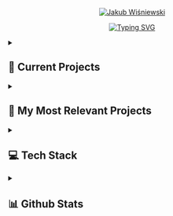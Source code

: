 
<p align="center">
  <a href="https://github.com/assasinos">
    <img src="https://user-images.githubusercontent.com/41522386/265521530-3e6b9fa9-26f9-4c56-8945-d6bb19bb6dd8.png" alt="Jakub Wiśniewski" /></a>
</p>

<p align="center">
  <a href="https://git.io/typing-svg"><img src="https://readme-typing-svg.demolab.com?font=Fira+Code&size=22&pause=500&color=3363F7&width=435&lines=.NET+Web+and+Application+developer;Always+learning+new+things" alt="Typing SVG" /></a>
</p>


<details>
  <summary><h2>📒 Current Projects</h2></summary>

[![Overlay-library](https://github-readme-stats-assasinos.vercel.app/api/pin/?username=assasinos&repo=Overlay-Library&theme=radical)](https://github.com/assasinos/Overlay-Library)


  
</details>

<details>
  <summary><h2>📘 My Most Relevant Projects</h2></summary>
  

[![DBDLE-FrontEnd](https://github-readme-stats-assasinos.vercel.app/api/pin/?username=assasinos&repo=DBDLE-FrontEnd&theme=radical)](https://github.com/assasinos/DBDLE-FrontEnd)
[![DBDLE-BackEnd](https://github-readme-stats-assasinos.vercel.app/api/pin/?username=assasinos&repo=DBDLE-BackEnd&theme=radical)](https://github.com/assasinos/DBDLE-BackEnd)
[![ELearnApp](https://github-readme-stats-assasinos.vercel.app/api/pin/?username=assasinos&repo=ELearnApp&theme=radical)](https://github.com/assasinos/ELearnApp)
[![Skia Twitch Chat](https://github-readme-stats-assasinos.vercel.app/api/pin/?username=assasinos&repo=Skia-Twitch-Chat&theme=radical)](https://github.com/assasinos/Skia-Twitch-Chat)
[![SRTTranslator](https://github-readme-stats-assasinos.vercel.app/api/pin/?username=assasinos&repo=SRTTranslator&theme=radical)]([https://github.com/assasinos/Skia-Twitch-Chat](https://github.com/assasinos/SRTTranslator))


  
</details>


<details> 
  <summary><h2>💻 Tech Stack</h2></summary>

<!-- Badges from: https://github.com/Ileriayo/markdown-badges -->
  
## 👨‍💻 Programing and Markup Languages

![C#](https://img.shields.io/badge/c%23-%23239120.svg?style=for-the-badge&logo=c-sharp&logoColor=white)
![CSS3](https://img.shields.io/badge/css3-%231572B6.svg?style=for-the-badge&logo=css3&logoColor=white)
![HTML5](https://img.shields.io/badge/html5-%23E34F26.svg?style=for-the-badge&logo=html5&logoColor=white)
![JavaScript](https://img.shields.io/badge/javascript-%23323330.svg?style=for-the-badge&logo=javascript&logoColor=%23F7DF1E)
![TypeScript](https://img.shields.io/badge/typescript-%23007ACC.svg?style=for-the-badge&logo=typescript&logoColor=white)
![Markdown](https://img.shields.io/badge/markdown-%23000000.svg?style=for-the-badge&logo=markdown&logoColor=white)
![MySQL](https://img.shields.io/badge/mysql-%2300f.svg?style=for-the-badge&logo=mysql&logoColor=white)

## 🧰 Frameworks and Libraries

![.Net](https://img.shields.io/badge/.NET-5C2D91?style=for-the-badge&logo=.net&logoColor=white)
![Blazor](https://img.shields.io/badge/blazor-%235C2D91.svg?style=for-the-badge&logo=blazor&logoColor=white)
![Bootstrap](https://img.shields.io/badge/bootstrap-%238511FA.svg?style=for-the-badge&logo=bootstrap&logoColor=white)
![Chart.js](https://img.shields.io/badge/chart.js-F5788D.svg?style=for-the-badge&logo=chart.js&logoColor=white)
![NPM](https://img.shields.io/badge/NPM-%23CB3837.svg?style=for-the-badge&logo=npm&logoColor=white)
![jQuery](https://img.shields.io/badge/jquery-%230769AD.svg?style=for-the-badge&logo=jquery&logoColor=white)
![Webpack](https://img.shields.io/badge/webpack-%238DD6F9.svg?style=for-the-badge&logo=webpack&logoColor=black)
![WordPress](https://img.shields.io/badge/WordPress-%23117AC9.svg?style=for-the-badge&logo=WordPress&logoColor=white)


## 🗄️ Databases and Cloud Hosting

![MariaDB](https://img.shields.io/badge/MariaDB-003545?style=for-the-badge&logo=mariadb&logoColor=white)
![MySQL](https://img.shields.io/badge/mysql-%2300f.svg?style=for-the-badge&logo=mysql&logoColor=white)
![MicrosoftSQLServer](https://img.shields.io/badge/Microsoft%20SQL%20Server-CC2927?style=for-the-badge&logo=microsoft%20sql%20server&logoColor=white)
![Oracle](https://img.shields.io/badge/Oracle-F80000?style=for-the-badge&logo=oracle&logoColor=white)

## 💻 Software and Tools

![Ubuntu](https://img.shields.io/badge/Ubuntu-E95420?style=for-the-badge&logo=ubuntu&logoColor=white)
![Windows](https://img.shields.io/badge/Windows-0078D6?style=for-the-badge&logo=windows&logoColor=white)
![Rider](https://img.shields.io/badge/Rider-000000.svg?style=for-the-badge&logo=Rider&logoColor=white&color=black&labelColor=crimson)
![Visual Studio Code](https://img.shields.io/badge/Visual%20Studio%20Code-0078d7.svg?style=for-the-badge&logo=visual-studio-code&logoColor=white)
![Visual Studio](https://img.shields.io/badge/Visual%20Studio-5C2D91.svg?style=for-the-badge&logo=visual-studio&logoColor=white)
![Sublime Text](https://img.shields.io/badge/sublime_text-%23575757.svg?style=for-the-badge&logo=sublime-text&logoColor=important)
![Postman](https://img.shields.io/badge/Postman-FF6C37?style=for-the-badge&logo=postman&logoColor=white)
![Git](https://img.shields.io/badge/git-%23F05033.svg?style=for-the-badge&logo=git&logoColor=white)
![Stack Overflow](https://img.shields.io/badge/-Stackoverflow-FE7A16?style=for-the-badge&logo=stack-overflow&logoColor=white)
![Stack Exchange](https://img.shields.io/badge/StackExchange-%23ffffff.svg?style=for-the-badge&logo=StackExchange)
![Discord](https://img.shields.io/badge/Discord-%235865F2.svg?style=for-the-badge&logo=discord&logoColor=white)

</details>


<details>
  <summary><h2>📊 Github Stats</h2></summary>

  [![Top Langs](https://github-readme-stats-assasinos.vercel.app/api/top-langs/?username=assasinos&theme=radical)](https://github.com/anuraghazra/github-readme-stats)

</details>




<!-- I got inspired by https://github.com/DenverCoder1/   Thanks-->
